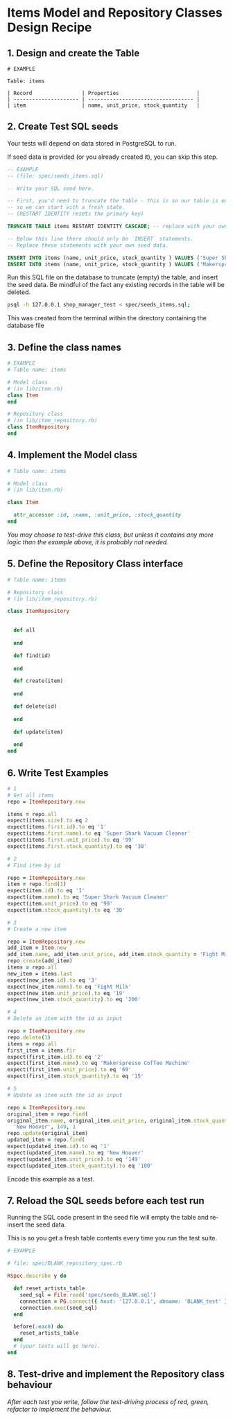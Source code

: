 # Items Model and Repository Classes Design Recipe


## 1. Design and create the Table


```
# EXAMPLE

Table: items

| Record                | Properties                         |
| --------------------- | ---------------------------------- |
| item                  | name, unit_price, stock_quantity   |
```

## 2. Create Test SQL seeds

Your tests will depend on data stored in PostgreSQL to run.

If seed data is provided (or you already created it), you can skip this step.

```sql
-- EXAMPLE
-- (file: spec/seeds_items.sql)

-- Write your SQL seed here. 

-- First, you'd need to truncate the table - this is so our table is emptied between each test run,
-- so we can start with a fresh state.
-- (RESTART IDENTITY resets the primary key)

TRUNCATE TABLE items RESTART IDENTITY CASCADE; -- replace with your own table name.

-- Below this line there should only be `INSERT` statements.
-- Replace these statements with your own seed data.

INSERT INTO items (name, unit_price, stock_quantity ) VALUES ('Super Shark Vacuum Cleaner', 99, 30 );
INSERT INTO items (name, unit_price, stock_quantity ) VALUES ('Makerspresso Coffee Machine', 69, 15);
```

Run this SQL file on the database to truncate (empty) the table, and insert the seed data. Be mindful of the fact any existing records in the table will be deleted.

```bash
psql -h 127.0.0.1 shop_manager_test < spec/seeds_items.sql;
```
This was created from the terminal within the directory containing the database file

## 3. Define the class names

```ruby
# EXAMPLE
# Table name: items

# Model class
# (in lib/item.rb)
class Item
end

# Repository class
# (in lib/item_repository.rb)
class ItemRepository
end
```

## 4. Implement the Model class


```ruby
# Table name: items

# Model class
# (in lib/item.rb)

class Item

  attr_accessor :id, :name, :unit_price, :stock_quantity
end


```

*You may choose to test-drive this class, but unless it contains any more logic than the example above, it is probably not needed.*

## 5. Define the Repository Class interface


```ruby
# Table name: items

# Repository class
# (in lib/item_repository.rb)

class ItemRepository

  
  def all
    
  end

  def find(id)
    
  end

  def create(item)
    
  end

  def delete(id)
    
  end

  def update(item)
    
  end
end
```

## 6. Write Test Examples


```ruby
# 1
# Get all items
repo = ItemRepository.new

items = repo.all
expect(items.size).to eq 2
expect(items.first.id).to eq '1'
expect(items.first.name).to eq 'Super Shark Vacuum Cleaner'
expect(items.first.unit_price).to eq '99'
expect(items.first.stock_quantity).to eq '30'

# 2
# Find item by id

repo = ItemRepository.new
item = repo.find(1)
expect(item.id).to eq '1'
expect(item.name).to eq 'Super Shark Vacuum Cleaner'
expect(item.unit_price).to eq '99'
expect(item.stock_quantity).to eq '30'

# 3
# Create a new item

repo = ItemRepository.new
add_item = Item.new
add_item.name, add_item.unit_price, add_item.stock_quantity = 'Fight Milk', 19, 2
repo.create(add_item)
items = repo.all
new_item = items.last
expect(new_item.id).to eq '3'
expect(new_item.name).to eq 'Fight Milk'
expect(new_item.unit_price).to eq '19'
expect(new_item.stock_quantity).to eq '200'

# 4 
# Delete an item with the id as input

repo = ItemRepository.new
repo.delete(1)
items = repo.all
first_item = items.fir
expect(first_item.id).to eq '2'
expect(first_item.name).to eq 'Makerspresso Coffee Machine'
expect(first_item.unit_price).to eq '69'
expect(first_item.stock_quantity).to eq '15'

# 5 
# Update an item with the id as input

repo = ItemRepository.new
original_item = repo.find(
original_item.name, original_item.unit_price, original_item.stock_quantity = 
  'New Hoover', 149, 1
repo.update(original_item)
updated_item = repo.find(
expect(updated_item.id).to eq '1'
expect(updated_item.name).to eq 'New Hoover'
expect(updated_item.unit_price).to eq '149'
expect(updated_item.stock_quantity).to eq '100'
```

Encode this example as a test.

## 7. Reload the SQL seeds before each test run

Running the SQL code present in the seed file will empty the table and re-insert the seed data.

This is so you get a fresh table contents every time you run the test suite.

```ruby
# EXAMPLE

# file: spec/BLANK_repository_spec.rb

RSpec.describe y do

  def reset_artists_table 
    seed_sql = File.read('spec/seeds_BLANK.sql')
    connection = PG.connect({ host: '127.0.0.1', dbname: 'BLANK_test' })
    connection.exec(seed_sql)
  end

  before(:each) do
    reset_artists_table
  end
  # (your tests will go here).
end
```

## 8. Test-drive and implement the Repository class behaviour

_After each test you write, follow the test-driving process of red, green, refactor to implement the behaviour._